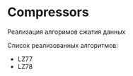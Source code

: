 # Compressors

Реализация алгоримов сжатия данных 

Список реализованных алгоритмов: 

- LZ77  
- LZ78